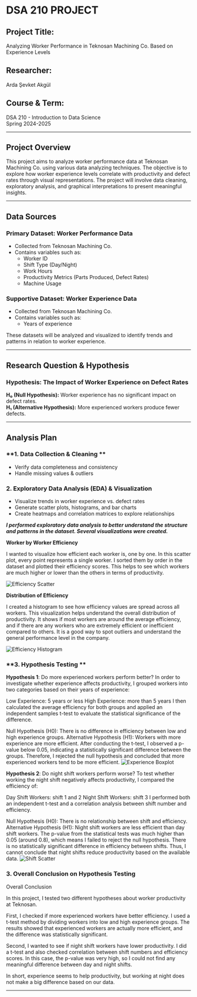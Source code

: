 #   DSA 210 PROJECT   #

## **Project Title:**  
Analyzing Worker Performance in Teknosan Machining Co. Based on Experience Levels

## **Researcher:**  
Arda Şevket Akgül
## **Course & Term:**  
DSA 210 - Introduction to Data Science  
Spring 2024-2025  

---

## **Project Overview**  
This project aims to analyze worker performance data at Teknosan Machining Co. using various data analyzing techniques. The objective is to explore how worker experience levels correlate with productivity and defect rates through visual representations. The project will involve data cleaning, exploratory analysis, and graphical interpretations to present meaningful insights.

---

## **Data Sources**  
### **Primary Dataset: Worker Performance Data**  
- Collected from Teknosan Machining Co.  
- Contains variables such as:  
  - Worker ID  
  - Shift Type (Day/Night)  
  - Work Hours  
  - Productivity Metrics (Parts Produced, Defect Rates)  
  - Machine Usage
   
    

### **Supportive Dataset: Worker Experience Data**  
- Collected from Teknosan Machining Co.  
- Contains variables such as:  
  - Years of experience
  
  

These datasets will be analyzed and visualized to identify trends and patterns in relation to worker experience.

---



## **Research Question & Hypothesis**  
### **Hypothesis: The Impact of Worker Experience on Defect Rates**  
**H₀ (Null Hypothesis):** Worker experience has no significant impact on defect rates.  
**H₁ (Alternative Hypothesis):** More experienced workers produce fewer defects.  

---

## **Analysis Plan**  
### **1. Data Collection & Cleaning **  
- Verify data completeness and consistency  
- Handle missing values & outliers  

### **2. Exploratory Data Analysis (EDA) & Visualization**  
- Visualize trends in worker experience vs. defect rates  
- Generate scatter plots, histograms, and bar charts  
- Create heatmaps and correlation matrices to explore relationships  

***I performed exploratory data analysis to better understand the structure and patterns in the dataset. Several visualizations were created.***


**Worker by Worker Efficiency**
  
  
  I wanted to visualize how efficient each worker is, one by one. In this scatter plot, every point represents a single worker. I sorted them by order in the dataset and plotted their efficiency scores. This helps to see which workers are much higher or lower than the others in terms of productivity.
  
  
  
  ![Efficiency Scatter](visualization/ekrankaydı/c)


  

**Distribution of Efficiency**


I created a histogram to see how efficiency values are spread across all workers. This visualization helps understand the overall distribution of productivity. It shows if most workers are around the average efficiency, and if there are any workers who are extremely efficient or inefficient compared to others. It is a good way to spot outliers and understand the general performance level in the company.



![Efficiency Histogram](visualization/ekrankaydı/d)




### **3. Hypothesis Testing **  

**Hypothesis 1**: Do more experienced workers perform better?
In order to investigate whether experience affects productivity, I grouped workers into two categories based on their years of experience:

Low Experience: 5 years or less
High Experience: more than 5 years
I then calculated the average efficiency for both groups and applied an independent samples t-test to evaluate the statistical significance of the difference.

Null Hypothesis (H0): There is no difference in efficiency between low and high experience groups.
Alternative Hypothesis (H1): Workers with more experience are more efficient.
After conducting the t-test, I observed a p-value below 0.05, indicating a statistically significant difference between the groups. Therefore, I rejected the null hypothesis and concluded that more experienced workers tend to be more efficient.
![Experience Boxplot](visualization/ekrankaydı/a)

**Hypothesis 2**: Do night shift workers perform worse?
To test whether working the night shift negatively affects productivity, I compared the efficiency of:

Day Shift Workers: shift 1 and 2
Night Shift Workers: shift 3
I performed both an independent t-test and a correlation analysis between shift number and efficiency.

Null Hypothesis (H0): There is no relationship between shift and efficiency.
Alternative Hypothesis (H1): Night shift workers are less efficient than day shift workers.
The p-value from the statistical tests was much higher than 0.05 (around 0.8), which means I failed to reject the null hypothesis. There is no statistically significant difference in efficiency between shifts. Thus, I cannot conclude that night shifts reduce productivity based on the available data.
![Shift Scatter](visualization/ekrankaydı/b)



### **3. Overall Conclusion on Hypothesis Testing** 
Overall Conclusion

In this project, I tested two different hypotheses about worker productivity at Teknosan.

First, I checked if more experienced workers have better efficiency. I used a t-test method by dividing workers into low and high experience groups. The results showed that experienced workers are actually more efficient, and the difference was statistically significant.

Second, I wanted to see if night shift workers have lower productivity. I did a t-test and also checked correlation between shift numbers and efficiency scores. In this case, the p-value was very high, so I could not find any meaningful difference between day and night shifts.

In short, experience seems to help productivity, but working at night does not make a big difference based on our data.

---







